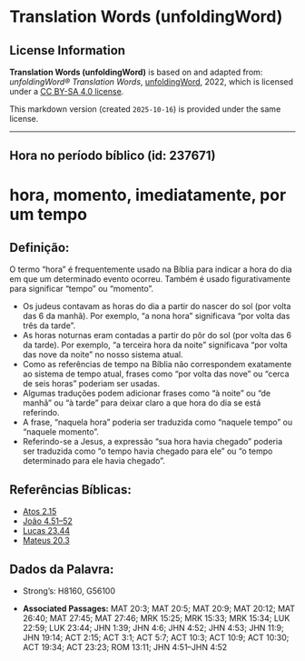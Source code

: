 # Translation Words (unfoldingWord)

## License Information

**Translation Words (unfoldingWord)** is based on and adapted from: _unfoldingWord® Translation Words_, [unfoldingWord](https://unfoldingword.org/utw), 2022, which is licensed under a [CC BY-SA 4.0 license](https://creativecommons.org/licenses/by-sa/4.0/legalcode.en).

This markdown version (created `2025-10-16`) is provided under the same license.



--------------------------------

## Hora no período bíblico (id: 237671)

hora, momento, imediatamente, por um tempo
==========================================

Definição:
----------

O termo “hora” é frequentemente usado na Bíblia para indicar a hora do dia em que um determinado evento ocorreu. Também é usado figurativamente para significar “tempo” ou “momento”.

* Os judeus contavam as horas do dia a partir do nascer do sol (por volta das 6 da manhã). Por exemplo, “a nona hora” significava “por volta das três da tarde”.
* As horas noturnas eram contadas a partir do pôr do sol (por volta das 6 da tarde). Por exemplo, “a terceira hora da noite” significava “por volta das nove da noite” no nosso sistema atual.
* Como as referências de tempo na Bíblia não correspondem exatamente ao sistema de tempo atual, frases como “por volta das nove” ou “cerca de seis horas” poderiam ser usadas.
* Algumas traduções podem adicionar frases como “à noite” ou “de manhã” ou “à tarde” para deixar claro a que hora do dia se está referindo.
* A frase, “naquela hora” poderia ser traduzida como “naquele tempo” ou “naquele momento”.
* Referindo\-se a Jesus, a expressão “sua hora havia chegado” poderia ser traduzida como “o tempo havia chegado para ele” ou “o tempo determinado para ele havia chegado”.

Referências Bíblicas:
---------------------

* [Atos 2\.15](https://ref.ly/Acts2:15)
* [João 4\.51–52](https://ref.ly/John4:51-John4:52)
* [Lucas 23\.44](https://ref.ly/Luke23:44)
* [Mateus 20\.3](https://ref.ly/Matt20:3)

Dados da Palavra:
-----------------

* Strong’s: H8160, G56100

* **Associated Passages:** MAT 20:3; MAT 20:5; MAT 20:9; MAT 20:12; MAT 26:40; MAT 27:45; MAT 27:46; MRK 15:25; MRK 15:33; MRK 15:34; LUK 22:59; LUK 23:44; JHN 1:39; JHN 4:6; JHN 4:52; JHN 4:53; JHN 11:9; JHN 19:14; ACT 2:15; ACT 3:1; ACT 5:7; ACT 10:3; ACT 10:9; ACT 10:30; ACT 19:34; ACT 23:23; ROM 13:11; JHN 4:51–JHN 4:52

